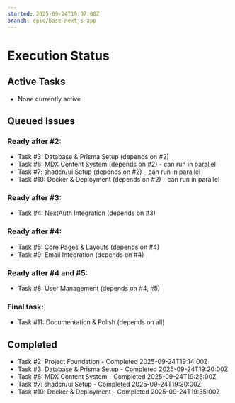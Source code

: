 ```yaml
---
started: 2025-09-24T19:07:00Z
branch: epic/base-nextjs-app
---
```


# Execution Status

## Active Tasks

- None currently active

## Queued Issues

### Ready after #2:

- Task #3: Database & Prisma Setup (depends on #2)
- Task #6: MDX Content System (depends on #2) - can run in parallel
- Task #7: shadcn/ui Setup (depends on #2) - can run in parallel
- Task #10: Docker & Deployment (depends on #2) - can run in parallel

### Ready after #3:

- Task #4: NextAuth Integration (depends on #3)

### Ready after #4:

- Task #5: Core Pages & Layouts (depends on #4)
- Task #9: Email Integration (depends on #4)

### Ready after #4 and #5:

- Task #8: User Management (depends on #4, #5)

### Final task:

- Task #11: Documentation & Polish (depends on all)

## Completed

- Task #2: Project Foundation - Completed 2025-09-24T19:14:00Z
- Task #3: Database & Prisma Setup - Completed 2025-09-24T19:20:00Z
- Task #6: MDX Content System - Completed 2025-09-24T19:25:00Z
- Task #7: shadcn/ui Setup - Completed 2025-09-24T19:30:00Z
- Task #10: Docker & Deployment - Completed 2025-09-24T19:35:00Z
